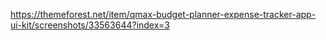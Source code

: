https://themeforest.net/item/qmax-budget-planner-expense-tracker-app-ui-kit/screenshots/33563644?index=3

